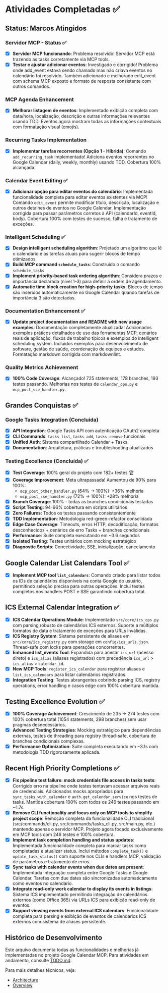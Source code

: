 # Atividades Completadas ✅

## Status: Marcos Atingidos

### Servidor MCP - Status ✅

- [x] **Servidor MCP funcionando**: Problema resolvido! Servidor MCP está
  trazendo as tasks corretamente via MCP tools.
- [x] **Testar e ajustar adicionar eventos**: Investigado e corrigido!
  Problema onde add_event estava sendo chamado mas não criava eventos no
  calendário foi resolvido. Também adicionado e melhorado edit_event com
  schema MCP exposto e formato de resposta consistente com outros comandos.

### MCP Agenda Enhancement

- [x] **Melhorar listagem de eventos**: Implementado exibição completa com
  data/hora, localização, descrição e outras informações relevantes usando TDD.
  Eventos agora mostram todas as informações contextuais com formatação visual
  (emojis).

### Recurring Tasks Implementation

- [x] **Implementar tarefas recorrentes (Opção 1 - Híbrida)**: Comando
  `add_recurring_task` implementado! Adiciona eventos recorrentes no Google
  Calendar (daily, weekly, monthly) usando TDD. Cobertura 100% alcançada.

### Calendar Event Editing ✅

- [x] **Adicionar opção para editar eventos do calendário**: Implementada
  funcionalidade completa para editar eventos existentes via MCP! Comando
  `edit_event` permite modificar título, descrição, localização e outros
  detalhes de eventos no Google Calendar. Implementação corrigida para passar
  parâmetros corretos à API (calendarId, eventId, body). Cobertura 100% com
  testes de sucesso, falha e tratamento de exceções.

### Intelligent Scheduling ✅

- [x] **Design intelligent scheduling algorithm**: Projetado um algoritmo que
  lê o calendário e as tarefas atuais para sugerir blocos de tempo otimizados.
- [x] **Build MCP command `schedule_tasks`**: Construído o comando
  `schedule_tasks`
- [x] **Implement priority-based task ordering algorithm**: Considera prazos
  e importância declarada (nível 1-3) para definir a ordem de
  agendamento.
- [x] **Automatic time block creation for high-priority tasks**: Blocos de
  tempo são inseridos automaticamente no Google Calendar quando tarefas de
  importância 3 são detectadas.

### Documentation Enhancement ✅

- [x] **Update project documentation and README with new usage examples**:
  Documentação completamente atualizada! Adicionados exemplos práticos
  detalhados de uso das ferramentas MCP, cenários reais de aplicação,
  fluxos de trabalho típicos e exemplos do intelligent scheduling system.
  Incluídos exemplos para desenvolvimento de software, gestão de saúde,
  coordenação de equipes e estudos. Formatação markdown corrigida com
  markdownlint.

### Quality Metrics Achievement  

- [x] **100% Code Coverage**: Alcançado! 725 statements, 178 branches, 193
  testes passando. Melhorias nos testes de `calendar_ops.py` e
  `mcp_post_sse_handler.py`.

## Grandes Conquistas ✅

### Google Tasks Integration (Concluída)

- [x] **API Integration**: Google Tasks API com autenticação OAuth2 completa
- [x] **CLI Commands**: `tasks list`, `tasks add`, `tasks remove` funcionais
- [x] **Unified Auth**: Sistema compartilhado Calendar + Tasks
- [x] **Documentation**: Arquitetura, práticas e troubleshooting atualizados

### Testing Excellence (Concluída) ✅

- [x] **Test Coverage**: 100% geral do projeto com 182+ testes 🏆
- [x] **Coverage Improvement**: Meta ultrapassada! Aumentou de 90% para 100%:
  - `mcp_post_other_handler.py` (64% → 100%): +36% melhoria
  - `mcp_post_sse_handler.py` (72% → 100%): +28% melhoria
- [x] **Branch Coverage**: 100% - todas as branches condicionais testadas
- [x] **Script Testing**: 94-96% cobertura em scripts utilitários
- [x] **Zero Failures**: Todos os testes passando consistentemente
- [x] **TDD Implementation**: Metodologia red-green-refactor consolidada
- [x] **Edge Case Coverage**: Timeouts, erros HTTP, decodificação,
  formatos desconhecidos + cenários de erro Tasks + branches condicionais
- [x] **Performance**: Suite completa executando em ~3.6 segundos
- [x] **Isolated Testing**: Testes unitários com mocking estratégico
- [x] **Diagnostic Scripts**: Conectividade, SSE, inicialização,
  cancelamento

## Google Calendar List Calendars Tool ✅

- [x] **Implement MCP tool `list_calendars`**: Comando criado para listar todos os IDs de calendários disponíveis na conta Google do usuário, permitindo seleção precisa para outras operações. Inclui testes completos nos handlers POST e SSE garantindo cobertura total.

## ICS External Calendar Integration ✅

- [x] **ICS Calendar Operations Module**: Implementado `src/core/ics_ops.py` com parsing robusto de calendários ICS externos. Suporte a múltiplos formatos de data e tratamento de exceções para URLs inválidas.
- [x] **ICS Registry System**: Sistema persistente de aliases em `src/core/ics_registry.py` com storage em `config/ics_urls.json`. Thread-safe com locks para operações concorrentes.
- [x] **Enhanced list_events Tool**: Expandida para aceitar `ics_url` (acesso direto) e `ics_alias` (aliases registrados) com precedência `ics_url` > `ics_alias` > `calendar_id`.
- [x] **New MCP Tools**: `register_ics_calendar` para registrar aliases e `list_ics_calendars` para listar calendários registrados.
- [x] **Integration Testing**: Testes abrangentes cobrindo parsing ICS, registry operations, error handling e casos edge com 100% cobertura mantida.

## Testing Excellence Evolution ✅

- [x] **100% Coverage Achievement**: Crescimento de 235 → 274 testes com 100% cobertura total (1054 statements, 298 branches) sem usar pragmas desnecessários.
- [x] **Advanced Testing Strategies**: Mocking estratégico para dependências externas, testes de threading para registry thread-safe, cobertura de branches condicionais complexas.
- [x] **Performance Optimization**: Suite completa executando em ~3.1s com metodologia TDD rigorosamente aplicada.

## Recent High Priority Completions ✅

- [x] **Fix pipeline test failure: mock credentials file access in tasks tests**: Corrigido erro na pipeline onde testes tentavam acessar arquivos reais de credenciais. Adicionados mocks apropriados para `sync_tasks_with_calendar` e `auth.get_calendar_service` nos testes de tasks. Mantida cobertura 100% com todos os 246 testes passando em ~1.7s.
- [x] **Remove CLI functionality and focus only on MCP tools to simplify project scope**: Remoção completa da funcionalidade CLI tradicional (src/commands/cli.py, src/commands/tasks_cli.py, src/main.py, etc.) mantendo apenas o servidor MCP. Projeto agora focado exclusivamente em MCP tools com 246 testes e 100% cobertura.
- [x] **Implement task completion handling and status updates**: Implementada funcionalidade completa para marcar tasks como completadas e atualizar status. Inclui métodos `complete_task()` e `update_task_status()` com suporte nos CLIs e handlers MCP, validação de parâmetros e tratamento de erros.
- [x] **Sync tasks with calendar events when due dates are present**: Implementada integração completa entre Google Tasks e Google Calendar. Tarefas com due dates são sincronizadas automaticamente como eventos no calendário.
- [x] **Integrate read-only work calendar to display its events in listings**: Sistema ICS implementado permitindo integração de calendários externos (como Office 365) via URLs ICS para exibição read-only de eventos.
- [x] **Support viewing events from external ICS calendars**: Funcionalidade completa para parsing e exibição de eventos de calendários ICS externos com sistema de aliases persistente.

## Histórico de Desenvolvimento

Este arquivo documenta todas as funcionalidades e melhorias já implementadas
no projeto Google Calendar MCP. Para atividades em andamento, consulte
[TODO.md](TODO.md).

Para mais detalhes técnicos, veja:

- [Architecture](doc/architecture.md)
- [Overview](doc/overview.md)
